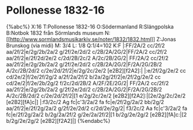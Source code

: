 # Pollonesse 1832-16

{%abc%}
X:16
T:Pollonesse 1832-16
O:Södermanland
R:Slängpolska
B:Notbok 1832 från Sörmlands museum
N:[[http://www.sormlandsmusikarkiv.se/noter/1832/1832.html]]
Z:Jonas Brunskog (via midi)
M: 3/4
L: 1/8
Q:1/4=102
K:F
|:FF/2A/2 cc/2f/2 aa/2f/2|e/2g/2b/2a/2 g/2f/2e/2d/2 c/2B/2A/2G/2|FF/2A/2 cc/2f/2 aa/2f/2|e/2f/2d/2e/2 c/2d/2B/2c/2 A/2c/2B/2G/2|
FF/2A/2 cc/2f/2 aa/2f/2|e/2g/2b/2a/2 g/2f/2e/2d/2 c/2B/2A/2G/2|F/2A/2G/2B/2 A/2c/2B/2d/2 c/2e/2d/2f/2|e/2g/2c/2e/2 [e2B2][f2A2]:|
|:e/2f/2g/2e/2 cc cd/2e/2|f/2e/2f/2g/2 a/2f/2a/2f/2 b/2a/2g/2f/2|e/2f/2g/2e/2 cc cd/2e/2|f/2e/2b/2g/2 f/2c/2d/2B/2 A/2F/2E/2G/2|
FF/2A/2 cc/2f/2 aa/2f/2|e/2g/2b/2a/2 g/2f/2e/2d/2 c/2B/2A/2G/2|F/2A/2G/2B/2 A/2c/2B/2d/2 c/2e/2d/2f/2|[1 e/2g/2c/2e/2 [e2B2][f2A2]:|[2e/2g/2c/2e/2 [e2B2][fA]c|]
|:f3/2c/2 Ag fc|c'3/2a/2 fa fc|e/2f/2g/2a/2 bb/2g/2 aa/2f/2|e/2f/2g/2a/2 g/2f/2e/2d/2 c/2d/2e/2g/2|
f3/2c/2 Aa fc|c'3/2a/2 fa fc|e/2f/2g/2a/2 b/2g/2a/2f/2 g/2e/2a/2f/2|[1 b/2g/2e/2g/2 [e2B2][fA]c:|[2 b/2g/2e/2g/2 [e2B2][f2A2]|]
{%endabc%}

